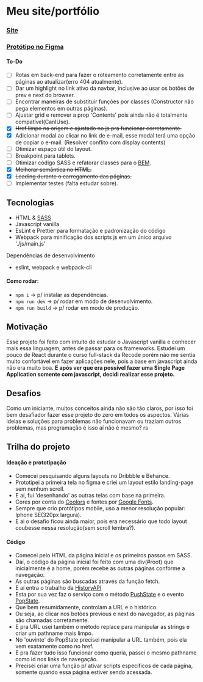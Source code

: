 #  Meu site/portfólio

### [Site](https://marcosadev.netlify.app/)
### [Protótipo no Figma](https://www.figma.com/file/FvFst2gKiNxcrc7grzCb3S/Portf%C3%B3lio)

#### To-Do
 - [ ] Rotas em back-end para fazer o roteamento corretamente entre as páginas ao atualizar(erro 404 atualmente).
 - [ ] Dar um highlight no link ativo da navbar, inclusive ao usar os botões de prev e next do browser.
 - [ ] Encontrar maneiras de substituir funções por classes (Constructor não pega elementos em outras páginas).
 - [ ] Ajustar grid e remover a prop 'Contents' pois ainda não é totalmente compatível(CanIUse).
 - [x] ~~Href limpo na origem e ajustado no js pra funcionar corretamente.~~
 - [x] Adicionar modal ao clicar no link de e-mail, esse modal terá uma opção de copiar o e-mail. (Resolver conflito com display contents)
 - [ ] Otimizar espaço útil do layout.
 - [ ] Breakpoint para tablets.
 - [ ] Otimizar código SASS e refatorar classes para o [BEM](http://getbem.com/introduction/).
 - [x] ~~Melhorar semântica no HTML.~~
 - [x] ~~Loading durante o carregamento das páginas.~~
 - [ ] Implementar testes (falta estudar sobre).
 
 ## Tecnologias
 - HTML & [SASS](https://sass-lang.com/)
 - Javascript vanilla
 - EsLint e Prettier para formatação e padronização do código
 - Webpack para minificação dos scripts js em um único arquivo './js/main.js'

Dependências de desenvolvimento
- eslint, webpack e webpack-cli

#### Como rodar:
- ```npm i``` → p/ instalar as dependências.
- ```npm run dev``` → p/ rodar em modo de desenvolvimento.
- ```npm run build``` → p/ rodar em modo de produção.

## Motivação
Esse projeto foi feito com intuito de estudar o Javascript vanilla e conhecer mais essa linguagem, antes de passar para os frameworks. Estudei um pouco de React durante o curso full-stack da Recode porém não me sentia muito confortável em fazer aplicações nele, pois a base em javascript ainda não era muito boa. **E após ver que era possível fazer uma Single Page Application somente com javascript, decidi realizar esse projeto.**

## Desafios
Como um iniciante, muitos conceitos ainda não são tão claros, por isso foi bem desafiador fazer esse projeto do zero em todos os aspectos.
Várias ideias e soluções para problemas não funcionavam ou traziam outros problemas, mas programação é isso aí não é mesmo? rs

##  Trilha do projeto

#### Ideação e prototipação
 - Comecei pesquisando alguns layouts no Dribbble e Behance.
 - Prototipei a primeira tela no figma e criei um layout estilo landing-page sem nenhum scroll.
 - E aí, fui 'desenhando' as outras telas com base na primeira.
 - Cores por conta do [Coolors](https://coolors.co/palettes) e fontes por [Google Fonts](https://fonts.google.com/).
 - Sempre que crio protótipos mobile, uso a menor resolução popular: Iphone SE(320px largura).
 - E ai o desafio ficou ainda maior, pois era necessário que todo layout coubesse nessa resolução(sem scroll lembra?).
 
 #### Código
 - Comecei pelo HTML da página inicial e os primeiros passos em SASS.
 - Daí, o código da página inicial foi feito com uma div(#root) que inicialmente é a home, porém recebe as outras páginas conforme a navegação.
 - As outras páginas são buscadas através da função fetch.
 - E aí entra o trabalho da [HistoryAPI](https://developer.mozilla.org/pt-BR/docs/Web/API/History_API)
 - Esta por sua vez faz o serviço com o método [PushState](https://developer.mozilla.org/pt-BR/docs/Web/API/History_API#o_m%C3%A9todo_pushstate%28%29) e o evento [PopState](https://developer.mozilla.org/pt-BR/docs/Web/API/History_API#o_evento_popstate).
 - Que bem resumidamente, controlam a URL e o histórico.
 - Ou seja, ao clicar nos botões previous e next do navegador, as páginas são chamadas corretamente.
 - E pra URL usei também o método replace para manipular as strings e criar um pathname mais limpo.
 - No 'ouvinte' do PopState precisei manipular a URL também, pois ela vem exatamente como no href.
 - E pra fazer tudo isso funcionar como queria, passei o mesmo pathname como id nos links de navegação.
 - Precisei criar uma função p/ ativar scripts específicos de cada página, somente quando essa página estiver sendo acessada.
